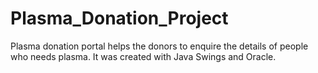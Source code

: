 # Plasma_Donation_Project

Plasma donation portal helps the donors to enquire the details of people who needs plasma. It was created with Java Swings and Oracle.
